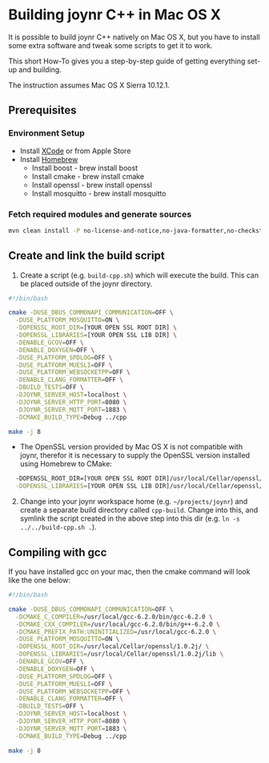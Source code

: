 # Building joynr C++ in Mac OS X
It is possible to build joynr C++ natively on Mac OS X, but you have to
install some extra software and tweak some scripts to get it to work.

This short How-To gives you a step-by-step guide of getting everything
set-up and building.

The instruction assumes Mac OS X Sierra 10.12.1.

## Prerequisites
### Environment Setup
* Install [XCode](https://developer.apple.com/xcode/) or from Apple Store
* Install [Homebrew](http://brew.sh/)
  * Install boost - brew install boost
  * Install cmake - brew install cmake
  * Install openssl - brew install openssl
  * Install mosquitto - brew install mosquitto

### Fetch required modules and generate sources
```bash
mvn clean install -P no-license-and-notice,no-java-formatter,no-checkstyle -DskipTests
```

## Create and link the build script
1.  Create a script (e.g. `build-cpp.sh`) which will execute the build.
This can be placed outside of the joynr directory.

```bash
#!/bin/bash

cmake -DUSE_DBUS_COMMONAPI_COMMUNICATION=OFF \
  -DUSE_PLATFORM_MOSQUITTO=ON \
  -DOPENSSL_ROOT_DIR=[YOUR OPEN SSL ROOT DIR] \
  -DOPENSSL_LIBRARIES=[YOUR OPEN SSL LIB DIR] \
  -DENABLE_GCOV=OFF \
  -DENABLE_DOXYGEN=OFF \
  -DUSE_PLATFORM_SPDLOG=OFF \
  -DUSE_PLATFORM_MUESLI=OFF \
  -DUSE_PLATFORM_WEBSOCKETPP=OFF \
  -DENABLE_CLANG_FORMATTER=OFF \
  -DBUILD_TESTS=OFF \
  -DJOYNR_SERVER_HOST=localhost \
  -DJOYNR_SERVER_HTTP_PORT=8080 \
  -DJOYNR_SERVER_MQTT_PORT=1883 \
  -DCMAKE_BUILD_TYPE=Debug ../cpp

make -j 8
```

  * The OpenSSL version provided by Mac OS X is not compatible with joynr, therefor it is necessary
  to supply the OpenSSL version installed using Homebrew to CMake:


```bash
  -DOPENSSL_ROOT_DIR=[YOUR OPEN SSL ROOT DIR]/usr/local/Cellar/openssl/1.0.2j/ \
  -DOPENSSL_LIBRARIES=[YOUR OPEN SSL LIB DIR]/usr/local/Cellar/openssl/1.0.2j/lib \
```

2. Change into your joynr workspace home (e.g. `~/projects/joynr`) and create a
separate build directory called `cpp-build`. Change into this, and symlink
the script created in the above step into this dir
(e.g. `ln -s ../../build-cpp.sh .`).


## Compiling with gcc

If you have installed gcc on your mac, then the cmake command will look like the one below:

```bash
#!/bin/bash

cmake -DUSE_DBUS_COMMONAPI_COMMUNICATION=OFF \
  -DCMAKE_C_COMPILER=/usr/local/gcc-6.2.0/bin/gcc-6.2.0 \
  -DCMAKE_CXX_COMPILER=/usr/local/gcc-6.2.0/bin/g++-6.2.0 \
  -DCMAKE_PREFIX_PATH:UNINITIALIZED=/usr/local/gcc-6.2.0 \
  -DUSE_PLATFORM_MOSQUITTO=ON \
  -DOPENSSL_ROOT_DIR=/usr/local/Cellar/openssl/1.0.2j/ \
  -DOPENSSL_LIBRARIES=/usr/local/Cellar/openssl/1.0.2j/lib \
  -DENABLE_GCOV=OFF \
  -DENABLE_DOXYGEN=OFF \
  -DUSE_PLATFORM_SPDLOG=OFF \
  -DUSE_PLATFORM_MUESLI=OFF \
  -DUSE_PLATFORM_WEBSOCKETPP=OFF \
  -DENABLE_CLANG_FORMATTER=OFF \
  -DBUILD_TESTS=OFF \
  -DJOYNR_SERVER_HOST=localhost \
  -DJOYNR_SERVER_HTTP_PORT=8080 \
  -DJOYNR_SERVER_MQTT_PORT=1883 \
  -DCMAKE_BUILD_TYPE=Debug ../cpp

make -j 8
```
